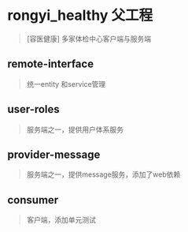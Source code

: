 # rongyi_healthy 父工程
> [容医健康] 多家体检中心客户端与服务端

## remote-interface 
> 统一entity 和service管理

## user-roles
> 服务端之一，提供用户体系服务

## provider-message
> 服务端之一，提供message服务，添加了web依赖

## consumer
> 客户端，添加单元测试




